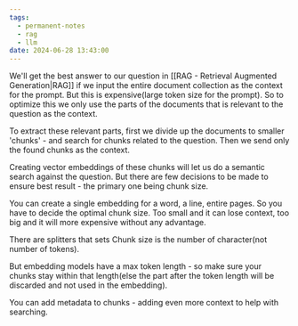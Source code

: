 ```yaml
---
tags:
  - permanent-notes
  - rag
  - llm
date: 2024-06-28 13:43:00
---
```


We'll get the best answer to our question in [[RAG - Retrieval Augmented Generation|RAG]] if we input the entire document collection as the context for the prompt. But this is expensive(large token size for the prompt). So to optimize this we only use the parts of the documents that is relevant to the question as the context. 

To extract these relevant parts, first we divide up the documents to smaller 'chunks' - and search for chunks  related to the question. Then we send only the found chunks as the context.

Creating vector embeddings of these chunks will let us do a semantic search against the question. But there are few decisions to be made to ensure best result - the primary one being chunk size.

You can create a single embedding for a word, a line, entire pages. So you have to decide the optimal chunk size. Too small and it can lose context, too big and it will more expensive without any advantage.

There are splitters that sets Chunk size is the number of character(not number of tokens).

But embedding models have a max token length - so make sure your chunks stay within that length(else the part after the token length will be discarded and not used in the embedding).

You can add metadata to chunks - adding even more context to help with searching.
